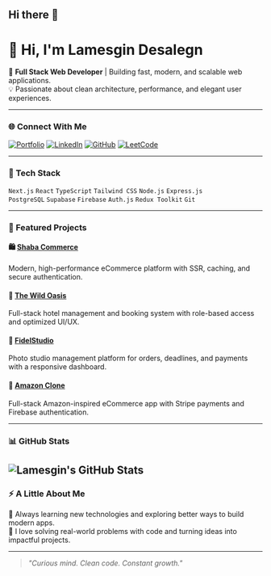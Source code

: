 ## Hi there 👋

<!--
**Lame-desu/Lame-desu** is a ✨ _special_ ✨ repository because its `README.md` (this file) appears on your GitHub profile.

Here are some ideas to get you started:

- 🔭 I’m currently working on ...
- 🌱 I’m currently learning ...
- 👯 I’m looking to collaborate on ...
- 🤔 I’m looking for help with ...
- 💬 Ask me about ...
- 📫 How to reach me: ...
- 😄 Pronouns: ...
- ⚡ Fun fact: ...
-->

# 👋 Hi, I'm Lamesgin Desalegn

🚀 **Full Stack Web Developer** | Building fast, modern, and scalable web applications.  
💡 Passionate about clean architecture, performance, and elegant user experiences.  

---

### 🌐 Connect With Me

[![Portfolio](https://img.shields.io/badge/Portfolio-Visit-blue?style=for-the-badge&logo=vercel)](https://lamesgin-desalegn-portfolio.vercel.app)
[![LinkedIn](https://img.shields.io/badge/LinkedIn-Connect-blue?style=for-the-badge&logo=linkedin)](https://www.linkedin.com/in/lamesgin-desalegn)
[![GitHub](https://img.shields.io/badge/GitHub-Follow-black?style=for-the-badge&logo=github)](https://github.com/Lame-desu)
[![LeetCode](https://img.shields.io/badge/LeetCode-Profile-orange?style=for-the-badge&logo=leetcode)](https://leetcode.com/u/lamesgin)

---

### 🧠 Tech Stack

`Next.js` `React` `TypeScript` `Tailwind CSS` `Node.js` `Express.js`  
`PostgreSQL` `Supabase` `Firebase` `Auth.js` `Redux Toolkit` `Git`

---

### 🌟 Featured Projects

#### 🛍 [Shaba Commerce](https://shaba-commerce.vercel.app)
Modern, high-performance eCommerce platform with SSR, caching, and secure authentication.

#### 🏨 [The Wild Oasis](https://the-wild-oasis-website-flax-two.vercel.app)
Full-stack hotel management and booking system with role-based access and optimized UI/UX.

#### 📸 [FidelStudio](https://photo-studio-taupe.vercel.app)
Photo studio management platform for orders, deadlines, and payments with a responsive dashboard.

#### 🛒 [Amazon Clone](https://amazone-frontend-deploy.vercel.app)
Full-stack Amazon-inspired eCommerce app with Stripe payments and Firebase authentication.

---

### 📊 GitHub Stats

![Lamesgin's GitHub Stats](https://github-readme-stats.vercel.app/api?username=Lame-desu&show_icons=true&theme=tokyonight&hide_border=true)
---

### ⚡ A Little About Me

🌱 Always learning new technologies and exploring better ways to build modern apps.  
💬 I love solving real-world problems with code and turning ideas into impactful projects.  

---

> *"Curious mind. Clean code. Constant growth."*


